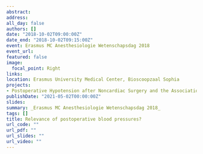 ```yaml
---
abstract: 
address:
all_day: false
authors: []
date: "2018-10-02T09:00:00Z"
date_end: "2018-10-02T09:15:00Z"
event: Erasmus MC Anesthesiologie Wetenschapsdag 2018
event_url: 
featured: false
image:
  focal_point: Right
links:
location: Erasmus University Medical Center, Bioscoopzaal Sophia
projects:
- Postoperative Hypotension after Noncardiac Surgery and the Association with Myocardial Injury
publishDate: "2021-05-02T00:00:00Z"
slides: 
summary: _Erasmus MC Anesthesiologie Wetenschapsdag 2018_
tags: []
title: Relevance of postoperative blood pressures?
url_code: ""
url_pdf: ""
url_slides: ""
url_video: ""
---
```


